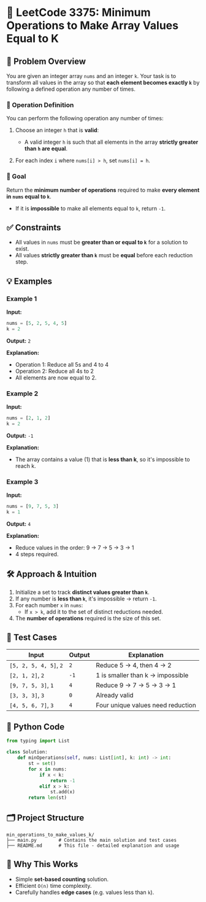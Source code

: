 # 🧮 LeetCode 3375: Minimum Operations to Make Array Values Equal to K

## 📌 Problem Overview

You are given an integer array `nums` and an integer `k`. Your task is to transform all values in the array so that **each element becomes exactly `k`** by following a defined operation any number of times.



### 🔧 Operation Definition

You can perform the following operation any number of times:

1. Choose an integer `h` that is **valid**:
   - A valid integer `h` is such that all elements in the array **strictly greater than `h` are equal**.

2. For each index `i` where `nums[i] > h`, set `nums[i] = h`.



### 🧠 Goal

Return the **minimum number of operations** required to make **every element in `nums` equal to `k`**.

- If it is **impossible** to make all elements equal to `k`, return `-1`.



## ✅ Constraints

- All values in `nums` must be **greater than or equal to `k`** for a solution to exist.
- All values **strictly greater than `k`** must be **equal** before each reduction step.



## 💡 Examples

### Example 1

**Input:**
```python
nums = [5, 2, 5, 4, 5]
k = 2
```

**Output:** `2`

**Explanation:**
- Operation 1: Reduce all 5s and 4 to 4  
- Operation 2: Reduce all 4s to 2  
- All elements are now equal to 2.



### Example 2

**Input:**
```python
nums = [2, 1, 2]
k = 2
```

**Output:** `-1`

**Explanation:**
- The array contains a value (1) that is **less than k**, so it's impossible to reach k.



### Example 3

**Input:**
```python
nums = [9, 7, 5, 3]
k = 1
```

**Output:** `4`

**Explanation:**
- Reduce values in the order: 9 → 7 → 5 → 3 → 1  
- 4 steps required.



## 🛠 Approach & Intuition

1. Initialize a set to track **distinct values greater than `k`**.
2. If any number is **less than `k`**, it's impossible → return `-1`.
3. For each number `x` in `nums`:
   - If `x > k`, add it to the set of distinct reductions needed.
4. The **number of operations** required is the size of this set.



## 🧪 Test Cases

| Input                    | Output | Explanation                                      |
|-|--|--|
| `[5, 2, 5, 4, 5]`, `2`   | `2`    | Reduce 5 → 4, then 4 → 2                         |
| `[2, 1, 2]`, `2`         | `-1`   | 1 is smaller than k → impossible                 |
| `[9, 7, 5, 3]`, `1`      | `4`    | Reduce 9 → 7 → 5 → 3 → 1                         |
| `[3, 3, 3]`, `3`         | `0`    | Already valid                                    |
| `[4, 5, 6, 7]`, `3`      | `4`    | Four unique values need reduction               |



## 🧾 Python Code

```python
from typing import List

class Solution:
    def minOperations(self, nums: List[int], k: int) -> int:
        st = set()
        for x in nums:
            if x < k:
                return -1
            elif x > k:
                st.add(x)
        return len(st)
```



## 🗂 Project Structure

```
min_operations_to_make_values_k/
├── main.py        # Contains the main solution and test cases
├── README.md      # This file - detailed explanation and usage
```



## 🚀 Why This Works

- Simple **set-based counting** solution.
- Efficient `O(n)` time complexity.
- Carefully handles **edge cases** (e.g. values less than `k`).
